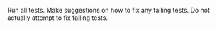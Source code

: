 Run all tests. Make suggestions on how to fix any failing tests. Do not actually attempt to fix failing tests.